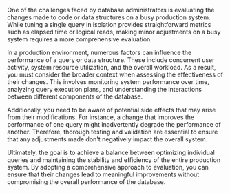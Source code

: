 One of the challenges faced by database administrators is evaluating the changes made to code or data structures on a busy production system. While tuning a single query in isolation provides straightforward metrics such as elapsed time or logical reads, making minor adjustments on a busy system requires a more comprehensive evaluation.

In a production environment, numerous factors can influence the performance of a query or data structure. These include concurrent user activity, system resource utilization, and the overall workload. As a result, you must consider the broader context when assessing the effectiveness of their changes. This involves monitoring system performance over time, analyzing query execution plans, and understanding the interactions between different components of the database.

Additionally, you need to be aware of potential side effects that may arise from their modifications. For instance, a change that improves the performance of one query might inadvertently degrade the performance of another. Therefore, thorough testing and validation are essential to ensure that any adjustments made don't negatively impact the overall system.

Ultimately, the goal is to achieve a balance between optimizing individual queries and maintaining the stability and efficiency of the entire production system. By adopting a comprehensive approach to evaluation, you can ensure that their changes lead to meaningful improvements without compromising the overall performance of the database.